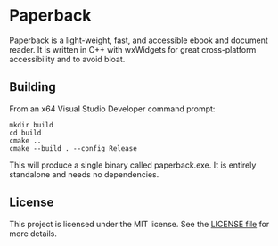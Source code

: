 # Paperback
Paperback is a light-weight, fast, and accessible ebook and document reader. It is written in C++ with wxWidgets for great cross-platform accessibility and to avoid bloat.

## Building
From an x64 Visual Studio Developer command prompt:

```
mkdir build
cd build
cmake ..
cmake --build . --config Release
```

This will produce a single binary called paperback.exe. It is entirely standalone and needs no dependencies.

## License
This project is licensed under the MIT license. See the [LICENSE file](LICENSE) for more details.
